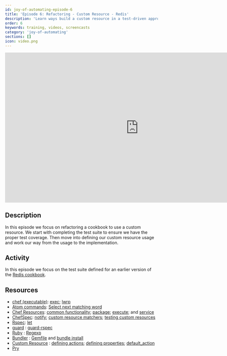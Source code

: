 ```yaml
---
id: joy-of-automating-episode-6
title: 'Episode 6: Refactoring - Custom Resource - Redis'
description: 'Learn ways build a custom resource in a test-driven approach.'
order: 6
keywords: training, videos, screencasts
category: 'joy-of-automating'
sections: []
icon: video.png
---
```


<iframe width="877" height="493" src="https://www.youtube.com/embed/I2JVMm2KNbo?list=PL11cZfNdwNyORJfIYA8t07PRMchyDXIjq" frameborder="0" allowfullscreen></iframe>

## Description

In this episode we focus on refactoring a cookbook to use a custom resource. We start with completing the test suite to ensure we have the proper test coverage. Then move into defining our custom resource usage and work our way from the usage to the implementation.

## Activity

In this episode we focus on the test suite defined for an earlier version of the [Redis cookbook](https://github.com/chef-training/redis-with-test_suite).

## Resources

* [chef (executable)](https://docs.chef.io/ctl_chef.html): [exec](https://docs.chef.io/ctl_chef.html#chef-exec); [lwrp](https://docs.chef.io/ctl_chef.html#chef-generate-lwrp)
* [Atom commands](http://flight-manual.atom.io/): [Select next matching word](http://flight-manual.atom.io/using-atom/sections/editing-and-deleting-text/)
* [Chef Resources](https://docs.chef.io/resources.html): [common functionality](https://docs.chef.io/resource_common.html); [package](https://docs.chef.io/resource_package.html); [execute](https://docs.chef.io/resource_execute.html); and [service](https://docs.chef.io/resource_service.html)
* [ChefSpec](https://github.com/sethvargo/chefspec): [notify](https://github.com/sethvargo/chefspec#notify); [custom resource matchers](https://github.com/sethvargo/chefspec#packaging-custom-matchers); [testing custom resources](https://github.com/sethvargo/chefspec#testing-lwrps)
* [Rspec](https://relishapp.com/rspec/): [let](https://relishapp.com/rspec/rspec-core/v/3-4/docs/helper-methods/let-and-let)
* [guard](https://github.com/guard) : [guard-rspec](https://github.com/guard/guard-rspec)
* [Ruby](http://ruby-doc.org/core-2.2.0/) : [Regexp](http://ruby-doc.org/core-2.2.0/Regexp.html)
* [Bundler](http://bundler.io/) : [Gemfile](http://bundler.io/gemfile.html) and [bundle install](http://bundler.io/bundle_install.html)
* [Custom Resource](https://docs.chef.io/custom_resources.html) : [defining actions](https://docs.chef.io/custom_resources.html#define-actions); [defining properties](https://docs.chef.io/custom_resources.html#define-properties); [default_action](https://docs.chef.io/custom_resources.html#default-action)
* [Pry](http://pryrepl.org/)
